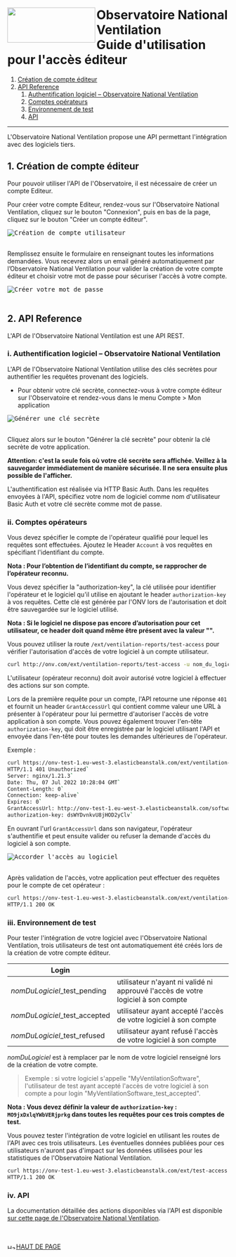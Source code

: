 
<a name="top"></a>
#  <img src="https://github.com/dooApp/onv/blob/docs/wiki-images/logo-onv.png?raw=true" align="left" height="80" width="200" > Observatoire National Ventilation <br>Guide d'utilisation pour l'accès éditeur

1. [Création de compte éditeur](#creation)
2. [API Reference](#apiReference)
    1. [Authentification logiciel – Observatoire National Ventilation](#authentification)
    2. [Comptes opérateurs](#comptes)
    3. [Environnement de test](#testEnv)
    4. [API](#api)

----

L'Observatoire National Ventilation propose une API permettant l'intégration avec des logiciels tiers.

## 1. Création de compte éditeur <a name="creation"></a>

Pour pouvoir utiliser l'API de l'Observatoire, il est nécessaire de créer un compte Editeur.

Pour créer votre compte Editeur, rendez-vous sur l'Observatoire National Ventilation, cliquez sur le bouton "Connexion", puis en bas de la page, cliquez sur le bouton "Créer un compte éditeur".

<kbd>
    <img src="https://github.com/dooApp/onv/blob/docs/wiki-images/create_editor_compte.png?raw=true" alt="Création de compte utilisateur">
</kbd>
<br/><br/>

Remplissez ensuite le formulaire en renseignant toutes les informations demandées. Vous recevrez alors un email généré automatiquement par l’Observatoire National Ventilation pour valider la création de votre compte éditeur et choisir votre mot de passe pour sécuriser l'accès à votre compte.

<kbd>
    <img src="https://github.com/dooApp/onv/blob/docs/wiki-images/set_password.png?raw=true" alt="Créer votre mot de passe">
</kbd>
<br/><br/>

## 2. API Reference <a name="apiReference"></a>

L'API de l'Observatoire National Ventilation est une API REST.

### i.  Authentification logiciel – Observatoire National Ventilation <a name="authentification"></a>

L'API de l'Observatoire National Ventilation utilise des clés secrètes pour authentifier les requêtes provenant des logiciels. 
 - Pour obtenir votre clé secrète, connectez-vous à votre compte éditeur sur l'Observatoire et rendez-vous dans le menu Compte > Mon application

<kbd>
    <img src="https://github.com/dooApp/onv/blob/docs/wiki-images/generate_secret_key.png?raw=true" alt="Générer une clé secrète">
</kbd>
<br/><br/>

Cliquez alors sur le bouton "Générer la clé secrète" pour obtenir la clé secrète de votre application.

**Attention: c'est la seule fois où votre clé secrète sera affichée. Veillez à la sauvegarder immédiatement de manière sécurisée. Il ne sera ensuite plus possible de l'afficher.**

L'authentification est réalisée via HTTP Basic Auth. Dans les requêtes envoyées à l'API, spécifiez votre nom de logiciel comme nom d'utilisateur Basic Auth et votre clé secrète comme mot de passe.

### ii. Comptes opérateurs<a name="comptes"></a>

Vous devez spécifier le compte de l'opérateur qualifié pour lequel les requêtes sont effectuées. Ajoutez le Header ``Account`` à vos requêtes en spécifiant l'identifiant du compte.

**Nota : Pour l’obtention de l’identifiant du compte, se rapprocher de l’opérateur reconnu.**

Vous devez spécifier la "authorization-key", la clé utilisée pour identifier l'opérateur et le logiciel qu'il utilise en ajoutant le header ``authorization-key`` à vos requêtes. Cette clé est générée par l'ONV lors de l'autorisation et doit être sauvegardée sur le logiciel utilisé.

**Nota : Si le logiciel ne dispose pas encore d’autorisation pour cet utilisateur, ce header doit quand même être présent avec la valeur "".**

Vous pouvez utiliser la route ``/ext/ventilation-reports/test-access`` pour vérifier l'autorisation d'accès de votre logiciel à un compte utilisateur.

```Bash
curl http://onv.com/ext/ventilation-reports/test-access -u nom_du_logiciel:cle_secrete -H "Account:id_de_l_operateur" -H "SoftwareVersion:la_version_du_logiciel" -H "Accept-Language:fr-FR,fr;q=0.9" -H "authorization-key:la_clé_authorization"
```

L'utilisateur (opérateur reconnu) doit avoir autorisé votre logiciel à effectuer des actions sur son compte.

Lors de la première requête pour un compte, l'API retourne une réponse ``401`` et fournit un header ``GrantAccessUrl`` qui contient comme valeur une URL à présenter à l'opérateur pour lui permettre d'autoriser l'accès de votre application à son compte. Vous pouvez également trouver l'en-tête ``authorization-key``, qui doit être enregistrée par le logiciel utilisant l'API et envoyée dans l'en-tête pour toutes les demandes ultérieures de l'opérateur.

Exemple :


```Bash
curl https://onv-test-1.eu-west-3.elasticbeanstalk.com/ext/ventilation-reports/test-access -u nom_du_logiciel:cle_secrete -H "Account:id_de_l_operateur" -H "SoftwareVersion:la_version_du_logiciel" -H "Accept-Language:fr-FR,fr;q=0.9" -H "authorization-key;" --head
HTTP/1.1 401 Unauthorized`
Server: nginx/1.21.3`
Date: Thu, 07 Jul 2022 10:28:04 GMT`
Content-Length: 0`
Connection: keep-alive`
Expires: 0`
GrantAccessUrl: http://onv-test-1.eu-west-3.elasticbeanstalk.com/software-authorization/1/grant-access`
authorization-key: dsWYDvnkvU8jHOD2yClv`
```

En ouvrant l'url ``GrantAccessUrl`` dans son navigateur, l'opérateur s'authentifie et peut ensuite valider ou refuser la demande d'accès du logiciel à son compte.

<kbd>
    <img src="https://github.com/dooApp/onv/blob/docs/wiki-images/grant-access.png?raw=true" alt="Accorder l'accès au logiciel">
</kbd>
<br/><br/>

Après validation de l'accès, votre application peut effectuer des requêtes pour le compte de cet opérateur :

```Bash
curl https://onv-test-1.eu-west-3.elasticbeanstalk.com/ext/ventilation-reports/test-access -u nom_du_logiciel:cle_secrete -H "Account:id_de_l_operateur" -H "SoftwareVersion:la_version_du_logiciel" -H "Accept-Language:fr-FR,fr;q=0.9" -H "authorization-key:la_clé_authorization" --head
HTTP/1.1 200 OK
```

### iii. Environnement de test <a name="testEnv"></a>

Pour tester l'intégration de votre logiciel avec l'Observatoire National Ventilation, trois utilisateurs de test ont automatiquement été créés lors de la création de votre compte éditeur.

|Login||
|---|---|
|*nomDuLogiciel*_test_pending|utilisateur n'ayant ni validé ni approuvé l'accès de votre logiciel à son compte|
|*nomDuLogiciel*_test_accepted|utilisateur ayant accepté l'accès de votre logiciel à son compte|
|*nomDuLogiciel*_test_refused|utilisateur ayant refusé l'accès de votre logiciel à son compte|

*nomDuLogiciel* est à remplacer par le nom de votre logiciel renseigné lors de la création de votre compte.

> Exemple : si votre logiciel s'appelle "MyVentilationSoftware", l'utilisateur de test ayant accepté l'accès de votre logiciel à son compte a pour login "MyVentilationSoftware_test_accepted".

**Nota : Vous devez définir la valeur de ``authorization-key`` : ``MO9jxDxlqYWbVERjprkg`` dans toutes les requêtes pour ces trois comptes de test.**

Vous pouvez tester l'intégration de votre logiciel en utilisant les routes de l'API avec ces trois utilisateurs. Les éventuelles données publiées pour ces utilisateurs n'auront pas d'impact sur les données utilisées pour les statistiques de l'Observatoire National Ventilation.

```Bash
curl https://onv-test-1.eu-west-3.elasticbeanstalk.com/ext/test-access -u MyVentilationSoftware:cle_secrete -H "Account:MyVentilationSoftware_test_accepted" -H "authorization-key:MO9jxDxlqYWbVERjprkg" --head
HTTP/1.1 200 OK
```

### iv. API <a name="api"></a> 
La documentation détaillée des actions disponibles via l'API est disponible [sur cette page de l'Observatoire National Ventilation](https://onv-test.dooapp.com/editor/docs).

<br/><br/>
<a href="#top"> <img src="https://github.com/dooApp/onv/blob/docs/wiki-images/arrow_top.png?raw=true"  height="10" width="20" alt="Haut de page">HAUT DE PAGE</a> 
